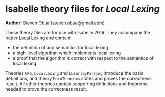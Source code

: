 # Isabelle theory files for *Local Lexing*

**Author:** Steven Obua (steven.obua@gmail.com)

These theory files are for use with Isabelle 2016. They accompany the paper [Local Lexing](http://www.proofpeer.net/papers/locallexing) and contain: 

* the definition of and semantics for local lexing  
* a high-level algorithm which implements local lexing
* a proof that the algorithm is correct with respect to the semantics of local lexing

Theories `CFG`, `LocalLexing` and `LLEarleyParsing` introduce the basic definitions, and theory `MainTheorems` states and proves the correctness result. All other theories contain supporting definitions and theorems needed to prove the correctness result.
